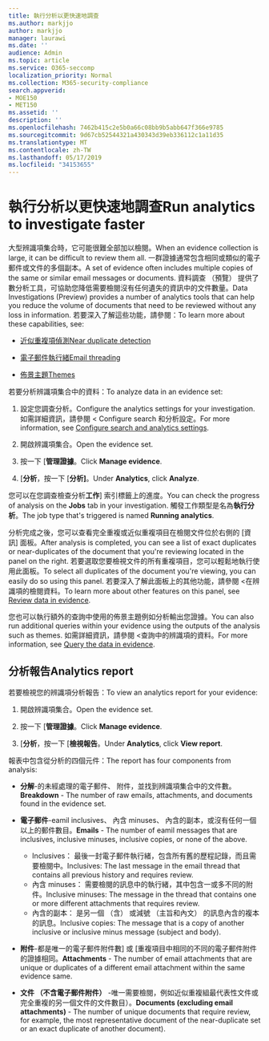 ```yaml
---
title: 執行分析以更快速地調查
ms.author: markjjo
author: markjjo
manager: laurawi
ms.date: ''
audience: Admin
ms.topic: article
ms.service: O365-seccomp
localization_priority: Normal
ms.collection: M365-security-compliance
search.appverid:
- MOE150
- MET150
ms.assetid: ''
description: ''
ms.openlocfilehash: 7462b415c2e5b0a66c08bb9b5abb647f366e9785
ms.sourcegitcommit: 9d67cb52544321a430343d39eb336112c1a11d35
ms.translationtype: MT
ms.contentlocale: zh-TW
ms.lasthandoff: 05/17/2019
ms.locfileid: "34153655"
---
```

# <a name="run-analytics-to-investigate-faster"></a><span data-ttu-id="f1e43-102">執行分析以更快速地調查</span><span class="sxs-lookup"><span data-stu-id="f1e43-102">Run analytics to investigate faster</span></span>

<span data-ttu-id="f1e43-103">大型辨識項集合時，它可能很難全部加以檢閱。</span><span class="sxs-lookup"><span data-stu-id="f1e43-103">When an evidence collection is large, it can be difficult to review them all.</span></span> <span data-ttu-id="f1e43-104">一群證據通常包含相同或類似的電子郵件或文件的多個副本。</span><span class="sxs-lookup"><span data-stu-id="f1e43-104">A set of evidence often includes multiple copies of the same or similar email messages or documents.</span></span> <span data-ttu-id="f1e43-105">資料調查 （預覽） 提供了數分析工具，可協助您降低需要檢閱沒有任何遺失的資訊中的文件數量。</span><span class="sxs-lookup"><span data-stu-id="f1e43-105">Data Investigations (Preview) provides a number of analytics tools that can help you reduce the volume of documents that need to be reviewed without any loss in information.</span></span> <span data-ttu-id="f1e43-106">若要深入了解這些功能，請參閱：</span><span class="sxs-lookup"><span data-stu-id="f1e43-106">To learn more about these capabilities, see:</span></span>

- [<span data-ttu-id="f1e43-107">近似重複項偵測</span><span class="sxs-lookup"><span data-stu-id="f1e43-107">Near duplicate detection</span></span>](near-duplicates.md)

- [<span data-ttu-id="f1e43-108">電子郵件執行緒</span><span class="sxs-lookup"><span data-stu-id="f1e43-108">Email threading</span></span>](email-threading.md)

- [<span data-ttu-id="f1e43-109">佈景主題</span><span class="sxs-lookup"><span data-stu-id="f1e43-109">Themes</span></span>](themes.md)

<span data-ttu-id="f1e43-110">若要分析辨識項集合中的資料：</span><span class="sxs-lookup"><span data-stu-id="f1e43-110">To analyze data in an evidence set:</span></span>

1. <span data-ttu-id="f1e43-111">設定您調查分析。</span><span class="sxs-lookup"><span data-stu-id="f1e43-111">Configure the analytics settings for your investigation.</span></span> <span data-ttu-id="f1e43-112">如需詳細資訊，請參閱 < <b0>Configure search 和分析設定</b0>。</span><span class="sxs-lookup"><span data-stu-id="f1e43-112">For more information, see [Configure search and analytics settings](configure-search-analytics-settings.md).</span></span>

2. <span data-ttu-id="f1e43-113">開啟辨識項集合。</span><span class="sxs-lookup"><span data-stu-id="f1e43-113">Open the evidence set.</span></span>

3. <span data-ttu-id="f1e43-114">按一下 [**管理證據**。</span><span class="sxs-lookup"><span data-stu-id="f1e43-114">Click **Manage evidence**.</span></span>

4. <span data-ttu-id="f1e43-115">[**分析**，按一下 [**分析]**。</span><span class="sxs-lookup"><span data-stu-id="f1e43-115">Under **Analytics**, click **Analyze**.</span></span>

<span data-ttu-id="f1e43-116">您可以在您調查檢查分析**工作**] 索引標籤上的進度。</span><span class="sxs-lookup"><span data-stu-id="f1e43-116">You can check the progress of analysis on the **Jobs** tab in your investigation.</span></span> <span data-ttu-id="f1e43-117">觸發工作類型是名為**執行分析**。</span><span class="sxs-lookup"><span data-stu-id="f1e43-117">The job type that's triggered is named **Running analytics**.</span></span>

 <span data-ttu-id="f1e43-118">分析完成之後，您可以查看完全重複或近似重複項目在檢閱文件位於右側的 [資訊] 面板。</span><span class="sxs-lookup"><span data-stu-id="f1e43-118">After analysis is completed, you can see a list of exact duplicates or near-duplicates of the document that you're reviewing located in the panel on the right.</span></span> <span data-ttu-id="f1e43-119">若要選取您要檢視文件的所有重複項目，您可以輕鬆地執行使用此面板。</span><span class="sxs-lookup"><span data-stu-id="f1e43-119">To select all duplicates of the document you're viewing, you can easily do so using this panel.</span></span> <span data-ttu-id="f1e43-120">若要深入了解此面板上的其他功能，請參閱 <<c0>在辨識項的檢閱資料。</span><span class="sxs-lookup"><span data-stu-id="f1e43-120">To learn more about other features on this panel, see [Review data in evidence](review-data-in-evidence.md).</span></span> 

<span data-ttu-id="f1e43-121">您也可以執行額外的查詢中使用的佈景主題例如分析輸出您證據。</span><span class="sxs-lookup"><span data-stu-id="f1e43-121">You can also run additional queries within your evidence using the outputs of the analysis such as themes.</span></span> <span data-ttu-id="f1e43-122">如需詳細資訊，請參閱 <<c0>查詢中的辨識項的資料。</span><span class="sxs-lookup"><span data-stu-id="f1e43-122">For more information, see [Query the data in evidence](evidence-query.md).</span></span>

## <a name="analytics-report"></a><span data-ttu-id="f1e43-123">分析報告</span><span class="sxs-lookup"><span data-stu-id="f1e43-123">Analytics report</span></span>

<span data-ttu-id="f1e43-124">若要檢視您的辨識項分析報告：</span><span class="sxs-lookup"><span data-stu-id="f1e43-124">To view an analytics report for your evidence:</span></span>

1. <span data-ttu-id="f1e43-125">開啟辨識項集合。</span><span class="sxs-lookup"><span data-stu-id="f1e43-125">Open the evidence set.</span></span>

2. <span data-ttu-id="f1e43-126">按一下 [**管理證據**。</span><span class="sxs-lookup"><span data-stu-id="f1e43-126">Click **Manage evidence**.</span></span>

3. <span data-ttu-id="f1e43-127">[**分析**，按一下 [**檢視報告**。</span><span class="sxs-lookup"><span data-stu-id="f1e43-127">Under **Analytics**, click **View report**.</span></span>

<span data-ttu-id="f1e43-128">報表中包含從分析的四個元件：</span><span class="sxs-lookup"><span data-stu-id="f1e43-128">The report has four components from analysis:</span></span>

- <span data-ttu-id="f1e43-129">**分解**-的未經處理的電子郵件、 附件，並找到辨識項集合中的文件數。</span><span class="sxs-lookup"><span data-stu-id="f1e43-129">**Breakdown** - The number of raw emails, attachments, and documents found in the evidence set.</span></span>

- <span data-ttu-id="f1e43-130">**電子郵件**-eamil inclusives、 內含 minuses、 內含的副本，或沒有任何一個以上的郵件數目。</span><span class="sxs-lookup"><span data-stu-id="f1e43-130">**Emails** - The number of eamil messages that are inclusives, inclusive minuses, inclusive copies, or none of the above.</span></span>
   - <span data-ttu-id="f1e43-131">Inclusives： 最後一封電子郵件執行緒，包含所有舊的歷程記錄，而且需要檢閱中。</span><span class="sxs-lookup"><span data-stu-id="f1e43-131">Inclusives: The last message in the email thread that contains all previous history and requires review.</span></span>
   - <span data-ttu-id="f1e43-132">內含 minuses： 需要檢閱的訊息中的執行緒，其中包含一或多不同的附件。</span><span class="sxs-lookup"><span data-stu-id="f1e43-132">Inclusive minuses: The message in the thread that contains one or more different attachments that requires review.</span></span>
   - <span data-ttu-id="f1e43-133">內含的副本： 是另一個 （含） 或減號 （主旨和內文） 的訊息內含的複本的訊息。</span><span class="sxs-lookup"><span data-stu-id="f1e43-133">Inclusive copies: The message that is a copy of another inclusive or inclusive minus message (subject and body).</span></span>

- <span data-ttu-id="f1e43-134">**附件**-都是唯一的電子郵件附件數] 或 [重複項目中相同的不同的電子郵件附件的證據相同。</span><span class="sxs-lookup"><span data-stu-id="f1e43-134">**Attachments** - The number of email attachments that are unique or duplicates of a different email attachment within the same evidence same.</span></span>

- <span data-ttu-id="f1e43-135">**文件 （不含電子郵件附件）** -唯一需要檢閱，例如近似重複組最代表性文件或完全重複的另一個文件的文件數目）。</span><span class="sxs-lookup"><span data-stu-id="f1e43-135">**Documents (excluding email attachments)** - The number of unique documents that require review, for example, the most representative document of the near-duplicate set or an exact duplicate of another document).</span></span>